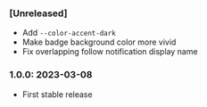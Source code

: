 ### [Unreleased]

* Add `--color-accent-dark`
* Make badge background color more vivid
* Fix overlapping follow notification display name

### 1.0.0: 2023-03-08

* First stable release